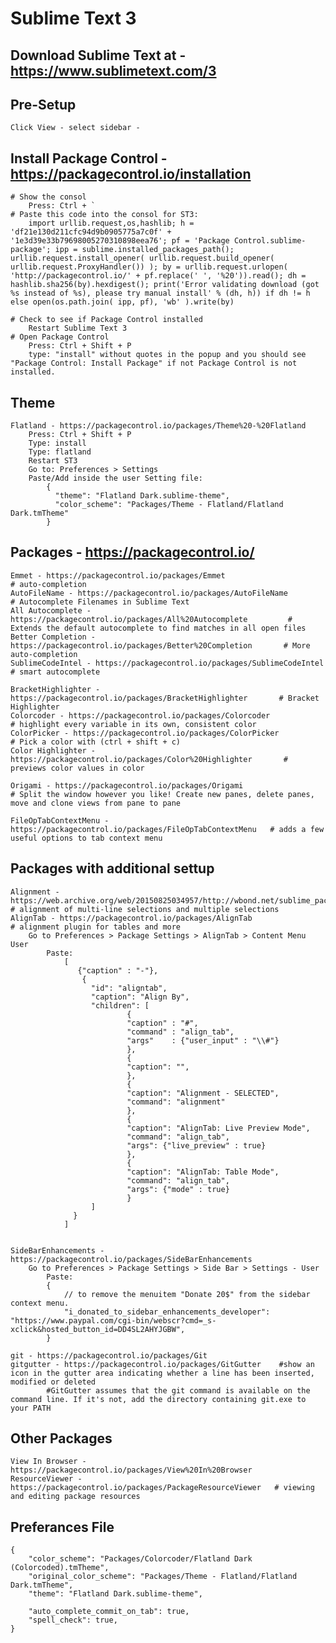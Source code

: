 # Sublime Text 3

## Download Sublime Text at - https://www.sublimetext.com/3

## Pre-Setup
	Click View - select sidebar -

## Install Package Control - https://packagecontrol.io/installation
	# Show the consol
		Press: Ctrl + `
	# Paste this code into the consol for ST3:
		import urllib.request,os,hashlib; h = 'df21e130d211cfc94d9b0905775a7c0f' + '1e3d39e33b79698005270310898eea76'; pf = 'Package Control.sublime-package'; ipp = sublime.installed_packages_path(); urllib.request.install_opener( urllib.request.build_opener( urllib.request.ProxyHandler()) ); by = urllib.request.urlopen( 'http://packagecontrol.io/' + pf.replace(' ', '%20')).read(); dh = hashlib.sha256(by).hexdigest(); print('Error validating download (got %s instead of %s), please try manual install' % (dh, h)) if dh != h else open(os.path.join( ipp, pf), 'wb' ).write(by)

	# Check to see if Package Control installed
		Restart Sublime Text 3
	# Open Package Control
		Press: Ctrl + Shift + P
		type: "install" without quotes in the popup and you should see "Package Control: Install Package" if not Package Control is not installed.


## Theme
	Flatland - https://packagecontrol.io/packages/Theme%20-%20Flatland
		Press: Ctrl + Shift + P
		Type: install
		Type: flatland
		Restart ST3
		Go to: Preferences > Settings
		Paste/Add inside the user Setting file:
			{
			  "theme": "Flatland Dark.sublime-theme",
			  "color_scheme": "Packages/Theme - Flatland/Flatland Dark.tmTheme"
			}


## Packages - https://packagecontrol.io/
	Emmet - https://packagecontrol.io/packages/Emmet                                 # auto-completion
	AutoFileName - https://packagecontrol.io/packages/AutoFileName                   # Autocomplete Filenames in Sublime Text
	All Autocomplete - https://packagecontrol.io/packages/All%20Autocomplete         # Extends the default autocomplete to find matches in all open files
	Better Completion - https://packagecontrol.io/packages/Better%20Completion       # More auto-completion
	SublimeCodeIntel - https://packagecontrol.io/packages/SublimeCodeIntel           # smart autocomplete

	BracketHighlighter - https://packagecontrol.io/packages/BracketHighlighter       # Bracket Highlighter
	Colorcoder - https://packagecontrol.io/packages/Colorcoder                       # highlight every variable in its own, consistent color
	ColorPicker - https://packagecontrol.io/packages/ColorPicker                     # Pick a color with (ctrl + shift + c)
	Color Highlighter - https://packagecontrol.io/packages/Color%20Highlighter       # previews color values in color

	Origami - https://packagecontrol.io/packages/Origami                             # Split the window however you like! Create new panes, delete panes, move and clone views from pane to pane	
	
	FileOpTabContextMenu - https://packagecontrol.io/packages/FileOpTabContextMenu 	 # adds a few useful options to tab context menu


## Packages with additional settup
	Alignment - https://web.archive.org/web/20150825034957/http://wbond.net/sublime_packages/alignment 	 # alignment of multi-line selections and multiple selections
	AlignTab - https://packagecontrol.io/packages/AlignTab 	                                             # alignment plugin for tables and more
		Go to Preferences > Package Settings > AlignTab > Content Menu User
			Paste:
				[
				   {"caption" : "-"},
				    {
				      "id": "aligntab",
				      "caption": "Align By",
				      "children": [
				              {
				              "caption" : "#",
				              "command" : "align_tab",
				              "args"    : {"user_input" : "\\#"}
				              },
				              {
				              "caption": "",
				              },
				              {
				              "caption": "Alignment - SELECTED",
				              "command": "alignment"
				              },
				              {
				              "caption": "AlignTab: Live Preview Mode",
				              "command": "align_tab",
				              "args": {"live_preview" : true}
				              },
				              {
				              "caption": "AlignTab: Table Mode",
				              "command": "align_tab",
				              "args": {"mode" : true}
				              }
				      ]
				  }
				]
			

	SideBarEnhancements - https://packagecontrol.io/packages/SideBarEnhancements
		Go to Preferences > Package Settings > Side Bar > Settings - User
			Paste:
			{
				// to remove the menuitem "Donate 20$" from the sidebar context menu.
				"i_donated_to_sidebar_enhancements_developer": "https://www.paypal.com/cgi-bin/webscr?cmd=_s-xclick&hosted_button_id=DD4SL2AHYJGBW",
			}

	git - https://packagecontrol.io/packages/Git
	gitgutter - https://packagecontrol.io/packages/GitGutter 	#show an icon in the gutter area indicating whether a line has been inserted, modified or deleted
			#GitGutter assumes that the git command is available on the command line. If it's not, add the directory containing git.exe to your PATH

## Other Packages
	View In Browser - https://packagecontrol.io/packages/View%20In%20Browser
	ResourceViewer - https://packagecontrol.io/packages/PackageResourceViewer 	# viewing and editing package resources


## Preferances File
	{
		"color_scheme": "Packages/Colorcoder/Flatland Dark (Colorcoded).tmTheme",
		"original_color_scheme": "Packages/Theme - Flatland/Flatland Dark.tmTheme",
		"theme": "Flatland Dark.sublime-theme",
		
		"auto_complete_commit_on_tab": true,
		"spell_check": true,
	}

